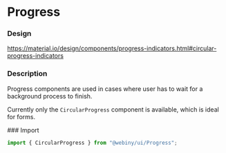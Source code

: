 # Progress

### Design
<a href="https://material.io/design/components/progress-indicators.html#circular-progress-indicators" target="_blank">
    https://material.io/design/components/progress-indicators.html#circular-progress-indicators
</a>

### Description
Progress components are used in cases where user has to wait for a background process to finish.   

Currently only the `CircularProgress` component is available, which is ideal for forms.

### Import
```js
import { CircularProgress } from "@webiny/ui/Progress";
```